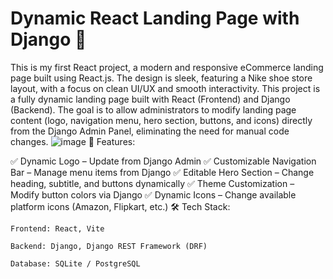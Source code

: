 # Dynamic React Landing Page with Django 🚀
This is my first React project, a modern and responsive eCommerce landing page built using React.js. The design is sleek, featuring a Nike shoe store layout, with a focus on clean UI/UX and smooth interactivity.
This project is a fully dynamic landing page built with React (Frontend) and Django (Backend). The goal is to allow administrators to modify landing page content (logo, navigation menu, hero section, buttons, and icons) directly from the Django Admin Panel, eliminating the need for manual code changes.
![image](https://github.com/user-attachments/assets/3f5b3332-bd66-4637-af84-fd763d194eb2)
🔹 Features:

✅ Dynamic Logo – Update from Django Admin
✅ Customizable Navigation Bar – Manage menu items from Django
✅ Editable Hero Section – Change heading, subtitle, and buttons dynamically
✅ Theme Customization – Modify button colors via Django
✅ Dynamic Icons – Change available platform icons (Amazon, Flipkart, etc.)
🛠️ Tech Stack:

    Frontend: React, Vite

    Backend: Django, Django REST Framework (DRF)

    Database: SQLite / PostgreSQL
